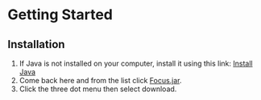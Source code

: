 # Getting Started
## Installation
1. If Java is not installed on your computer, install it using this link: [Install Java](https://www.java.com/en/download/)
2. Come back here and from the list click [Focus.jar](https://github.com/griggril000/Focus/blob/main/Focus.jar).
3. Click the three dot menu then select download.

